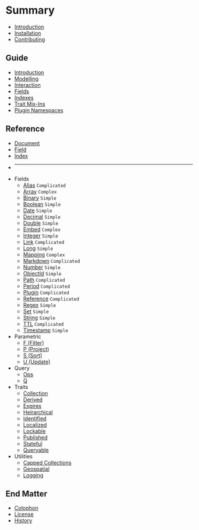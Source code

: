 # Summary

* [Introduction](README.md)
* [Installation](installation.md)
* [Contributing](contributing.md)

## Guide

* [Introduction](guide.md#introduction)
* [Modelling](guide.md#document-modelling)
* [Interaction](guide.md#document-interaction)
* [Fields](guide.md#fields)
* [Indexes](guide.md#indexes)
* [Trait Mix-Ins](guide.md#trait-mix-ins)
* [Plugin Namespaces](guide.md#plugin-namespaces)

## Reference

* [Document](reference/document.md)
* [Field](reference/field/README.md)
* [Index](reference/index.md)
* ---
* Fields
  * [Alias](reference/field/alias.md) `Complicated`
  * [Array](reference/field/array.md) `Complex`
  * [Binary](reference/field/binary.md) `Simple`
  * [Boolean](reference/field/boolean.md) `Simple`
  * [Date](reference/field/date.md) `Simple`
  * [Decimal](reference/field/decimal.md) `Simple`
  * [Double](reference/field/double.md) `Simple`
  * [Embed](reference/field/embed.md) `Complex`
  * [Integer](reference/field/integer.md) `Simple`
  * [Link](reference/field/link.md) `Complicated`
  * [Long](reference/field/long.md) `Simple`
  * [Mapping](reference/field/mapping.md) `Complex`
  * [Markdown](reference/field/markdown.md) `Complicated`
  * [Number](reference/field/number.md) `Simple`
  * [ObjectId](reference/field/objectid.md) `Simple`
  * [Path](reference/field/path.md) `Complicated`
  * [Period](reference/field/period.md) `Complicated`
  * [Plugin](reference/field/plugin.md) `Complicated`
  * [Reference](reference/field/reference.md) `Complicated`
  * [Regex](reference/field/regex.md) `Simple`
  * [Set](reference/field/set.md) `Simple`
  * [String](reference/field/string.md) `Simple`
  * [TTL](reference/field/ttl.md) `Complicated`
  * [Timestamp](reference/field/timestamp.md) `Simple`
* Parametric
  * [F \(Filter\)](reference/parametric.md#filtering)
  * [P \(Project\)](reference/parametric.md#projection)
  * [S \(Sort\)](reference/parametric.md#sorting)
  * [U \(Update\)](reference/parametric.md#updates)
* Query
  * [Ops](api/query/ops.md)
  * [Q](api/query/query.md)
* Traits
  * [Collection](reference/trait/collection.md)
  * [Derived](reference/trait/derived.md)
  * [Expires](reference/trait/expires.md)
  * [Heirarchical](reference/trait/heirarchical.md)
  * [Identified](reference/trait/identified.md)
  * [Localized](reference/trait/localized.md)
  * [Lockable](reference/trait/lockable.md)
  * [Published](reference/trait/published.md)
  * [Stateful](reference/trait/stateful.md)
  * [Queryable](reference/trait/queryable.md)
* Utilities
  * [Capped Collections](reference/capped.md)
  * [Geospatial](reference/geospatial.md)
  * [Logging](reference/logging.md)

## End Matter

* [Colophon](colophon.md)
* [License](license.md)
* [History](history.md)
